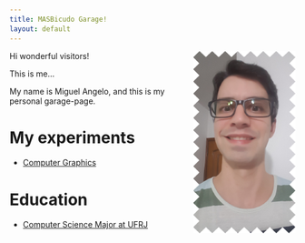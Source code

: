 ```yaml
---
title: MASBicudo Garage!
layout: default
---
```


<span style="float: right">![Miguel Angelo](assets/images/masb-site-avatar-320.png)</span>
Hi wonderful visitors!

This is me...

My name is Miguel Angelo, and this is my personal garage-page.

# My experiments

- [Computer Graphics](WebGL-Tutorials)

# Education

- [Computer Science Major at UFRJ](https://dcc.ufrj.br/)

